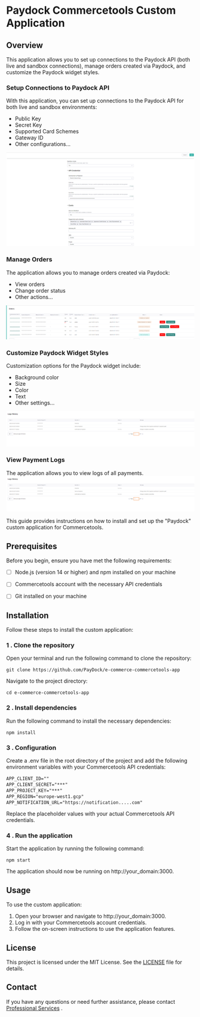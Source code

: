 # Paydock Commercetools Custom Application

## Overview

This application allows you to set up connections to the Paydock API (both live and sandbox connections), manage orders created via Paydock, and customize the Paydock widget styles.

### Setup Connections to Paydock API
With this application, you can set up connections to the Paydock API for both live and sandbox environments:
- Public Key
- Secret Key
- Supported Card Schemes
- Gateway ID
- Other configurations...

![configuration.png](docs%2Fconfiguration.png)

### Manage Orders
The application allows you to manage orders created via Paydock:
- View orders
- Change order status
- Other actions...

![orders.png](docs%2Forders.png)


### Customize Paydock Widget Styles
Customization options for the Paydock widget include:
- Background color
- Size
- Color
- Text
- Other  settings...


![style-configuration.png](docs%2Fstyle-configuration.png)


### View Payment Logs
The application allows you to view logs of all payments.
![log.png](docs%2Flog.png)

This guide provides instructions on how to install and set up the "Paydock" custom application for Commercetools.

## Prerequisites
Before you begin, ensure you have met the following requirements:

- [ ] Node.js (version 14 or higher) and npm installed on your machine
- [ ] Commercetools account with the necessary API credentials
- [ ] Git installed on your machine


## Installation

Follow these steps to install the custom application:

### 1 . Clone the repository

Open your terminal and run the following command to clone the repository:

```
git clone https://github.com/PayDock/e-commerce-commercetools-app
```

Navigate to the project directory:

```
cd e-commerce-commercetools-app
```

### 2 . Install dependencies

Run the following command to install the necessary dependencies:
```
npm install
```

### 3 . Configuration

Create a .env file in the root directory of the project and add the following environment variables with your Commercetools API credentials:
```
APP_CLIENT_ID=""
APP_CLIENT_SECRET="***"
APP_PROJECT_KEY="***"
APP_REGION="europe-west1.gcp"
APP_NOTIFICATION_URL="https://notification.....com"
```
Replace the placeholder values with your actual Commercetools API credentials.

### 4 . Run the application
Start the application by running the following command:
```
npm start
```

The application should now be running on http://your_domain:3000.

## Usage
To use the custom application:

1. Open your browser and navigate to http://your_domain:3000.
2. Log in with your Commercetools account credentials.
3. Follow the on-screen instructions to use the application features.


## License
This project is licensed under the MIT License. See the [LICENSE](https://rem.mit-license.org/+MIT)  file for details.

## Contact
If you have any questions or need further assistance, please contact [Professional Services](https://paydock.com/) .

